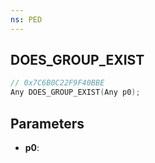 ```yaml
---
ns: PED
---
```

## DOES_GROUP_EXIST

```c
// 0x7C6B0C22F9F40BBE
Any DOES_GROUP_EXIST(Any p0);
```

## Parameters
* **p0**:
